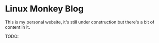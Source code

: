 # Linux Monkey Blog

This is my personal website, it's still under construction but there's a bit of content in it.

TODO:

